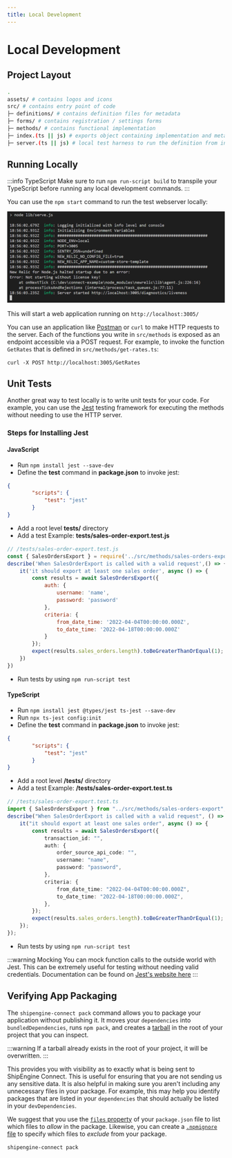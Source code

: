 ```yaml
---
title: Local Development
---
```


# Local Development

## Project Layout

```bash
.
assets/ # contains logos and icons
src/ # contains entry point of code
├─ definitions/ # contains definition files for metadata
├─ forms/ # contains registration / settings forms
├─ methods/ # contains functional implementation
├─ index.(ts || js) # exports object containing implementation and metadata definition
├─ server.(ts || js) # local test harness to run the definition from index as a web server
```

## Running Locally

:::info TypeScript
Make sure to run `npm run-script build` to transpile your TypeScript before running any local development commands.
:::

You can use the `npm start` command to run the test webserver locally:

![](./images/running-service-locally.png)

This will start a web application running on `http://localhost:3005/`

<!-- DEPRECATED: This endpoint is no longer supported, so removing out this piece of info from website -->
<!-- From your browser you can go to `http://localhost:3005/docs` to see the OpenAPI
specification for your app.
![](./images/docs-endpoint.png) -->

You can use an application like [Postman](https://www.postman.com/) or `curl`
to make HTTP requests to the server. Each of the functions you write in
`src/methods` is exposed as an endpoint accessible via a POST request. For example,
to invoke the function `GetRates` that is defined in `src/methods/get-rates.ts`:

```
curl -X POST http://localhost:3005/GetRates
```

## Unit Tests

Another great way to test locally is to write unit tests for your code. For
example, you can use the [Jest](https://jestjs.io/) testing framework for
executing the methods without needing to use the HTTP server.

### Steps for Installing Jest

#### JavaScript

- Run `npm install jest --save-dev`
- Define the **test** command in **package.json** to invoke jest:

```JSON
{
        "scripts": {
            "test": "jest"
        }
}
```

- Add a root level **tests/** directory
- Add a test Example: **tests/sales-order-export.test.js**

```JavaScript
// /tests/sales-order-export.test.js
const { SalesOrdersExport } = require('../src/methods/sales-orders-export/index');
describe('When SalesOrderExport is called with a valid request',() => {
    it('it should export at least one sales order', async () => {
        const results = await SalesOrdersExport({
            auth: {
                username: 'name',
                password: 'password'
            },
            criteria: {
                from_date_time: '2022-04-04T00:00:00.000Z',
                to_date_time: '2022-04-18T00:00:00.000Z'
            }
        });
        expect(results.sales_orders.length).toBeGreaterThanOrEqual(1);
    })
})
```

- Run tests by using `npm run-script test`

#### TypeScript

- Run `npm install jest @types/jest ts-jest --save-dev`
- Run `npx ts-jest config:init`
- Define the **test** command in **package.json** to invoke jest:

```JSON
{
        "scripts": {
            "test": "jest"
        }
}
```

- Add a root level **/tests/** directory
- Add a test Example: **/tests/sales-order-export.test.ts**

```TypeScript
// /tests/sales-order-export.test.ts
import { SalesOrdersExport } from "../src/methods/sales-orders-export";
describe("When SalesOrderExport is called with a valid request", () => {
    it("it should export at least one sales order", async () => {
        const results = await SalesOrdersExport({
            transaction_id: "",
            auth: {
                order_source_api_code: "",
                username: "name",
                password: "password",
            },
            criteria: {
                from_date_time: "2022-04-04T00:00:00.000Z",
                to_date_time: "2022-04-18T00:00:00.000Z",
            },
        });
        expect(results.sales_orders.length).toBeGreaterThanOrEqual(1);
    });
});
```

- Run tests by using `npm run-script test`

:::warning Mocking
You can mock function calls to the outside world with Jest. This can be extremely useful for testing without needing valid credentials. Documentation can be found on [Jest's website here](https://jestjs.io/docs/mock-functions)
:::

## Verifying App Packaging

The `shipengine-connect pack` command allows you to package your application without
publishing it. It moves your `dependencies` into `bundledDependencies`, runs
`npm pack`, and creates a [tarball](<https://en.wikipedia.org/wiki/Tar_(computing)>)
in the root of your project that you can inspect.

:::warning
If a tarball already exists in the root of your project, it will be overwritten.
:::

This provides you with visibility as to exactly what is being sent to ShipEngine
Connect. This is useful for ensuring that you are not sending us any sensitive
data. It is also helpful in making sure you aren't including any unnecessary files
in your package. For example, this may help you identify packages that are listed
in your `dependencies` that should actually be listed in your `devDependencies`.

We suggest that you use the
[`files` property](https://docs.npmjs.com/files/package.json#files) of your
`package.json` file to list which files to _allow_ in the package. Likewise, you
can create a [`.npmignore` file](https://docs.npmjs.com/using-npm/developers.html#keeping-files-out-of-your-package)
to specify which files to _exclude_ from your package.

```
shipengine-connect pack
```
